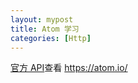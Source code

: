 ```yaml
---
layout: mypost
title: Atom 学习
categories: [Http]
---
```

[官方 API](https://developers.weixin.qq.com/miniprogram/dev/wxcloud/basis/getting-started.html)查看
https://atom.io/
